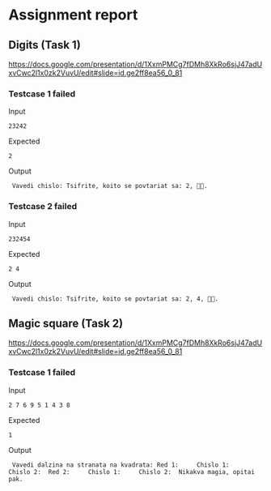 # Assignment report
## Digits (Task 1)
https://docs.google.com/presentation/d/1XxmPMCg7fDMh8XkRo6sjJ47adUxvCwc2l1x0zk2VuvU/edit#slide=id.ge2ff8ea56_0_81

### Testcase 1 failed
Input
```
23242
```


Expected
```
2
```


Output
```
 Vavedi chislo: Tsifrite, koito se povtariat sa: 2, .
```

### Testcase 2 failed
Input
```
232454
```


Expected
```
2 4
```


Output
```
 Vavedi chislo: Tsifrite, koito se povtariat sa: 2, 4, .
```

## Magic square (Task 2)
https://docs.google.com/presentation/d/1XxmPMCg7fDMh8XkRo6sjJ47adUxvCwc2l1x0zk2VuvU/edit#slide=id.ge2ff8ea56_0_81

### Testcase 1 failed
Input
```
2 7 6 9 5 1 4 3 8
```


Expected
```
1
```


Output
```
 Vavedi dalzina na stranata na kvadrata: Red 1:     Chislo 1:     Chislo 2:  Red 2:     Chislo 1:     Chislo 2:  Nikakva magia, opitai pak. 
```


